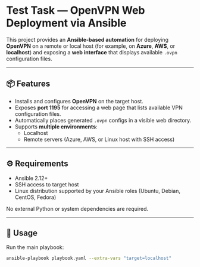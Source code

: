# Test Task — OpenVPN Web Deployment via Ansible

This project provides an **Ansible-based automation** for deploying **OpenVPN** on a remote or local host (for example, on **Azure**, **AWS**, or **localhost**) and exposing a **web interface** that displays available `.ovpn` configuration files.

---

## 📦 Features

- Installs and configures **OpenVPN** on the target host.
- Exposes **port 1195** for accessing a web page that lists available VPN configuration files.
- Automatically places generated `.ovpn` configs in a visible web directory.
- Supports **multiple environments**:
  - Localhost  
  - Remote servers (Azure, AWS, or Linux host with SSH access)

---

## ⚙️ Requirements

- Ansible 2.12+
- SSH access to target host
- Linux distribution supported by your Ansible roles (Ubuntu, Debian, CentOS, Fedora)

No external Python or system dependencies are required.

---

## 🚀 Usage

Run the main playbook:

```bash
ansible-playbook playbook.yaml --extra-vars "target=localhost"
